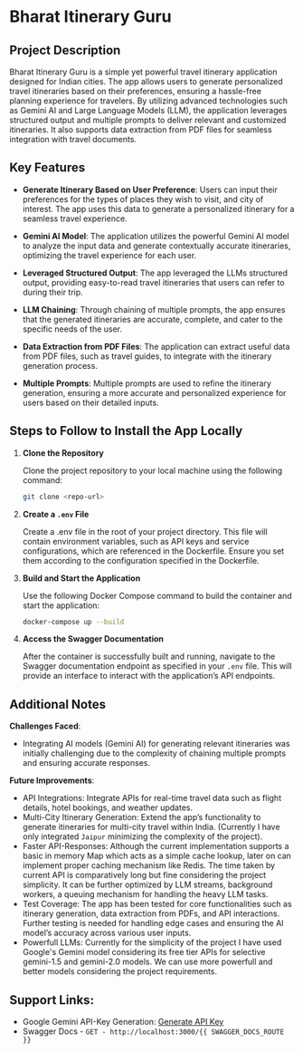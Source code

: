 # Bharat Itinerary Guru

## Project Description

Bharat Itinerary Guru is a simple yet powerful travel itinerary application designed for Indian cities. The app allows users to generate personalized travel itineraries based on their preferences, ensuring a hassle-free planning experience for travelers. By utilizing advanced technologies such as Gemini AI and Large Language Models (LLM), the application leverages structured output and multiple prompts to deliver relevant and customized itineraries. It also supports data extraction from PDF files for seamless integration with travel documents.

## Key Features

- **Generate Itinerary Based on User Preference**: Users can input their preferences for the types of places they wish to visit, and city of interest. The app uses this data to generate a personalized itinerary for a seamless travel experience.
  
- **Gemini AI Model**: The application utilizes the powerful Gemini AI model to analyze the input data and generate contextually accurate itineraries, optimizing the travel experience for each user.
  
- **Leveraged Structured Output**: The app leveraged the LLMs structured output, providing easy-to-read travel itineraries that users can refer to during their trip.
  
- **LLM Chaining**: Through chaining of multiple prompts, the app ensures that the generated itineraries are accurate, complete, and cater to the specific needs of the user.
  
- **Data Extraction from PDF Files**: The application can extract useful data from PDF files, such as travel guides, to integrate with the itinerary generation process.
  
- **Multiple Prompts**: Multiple prompts are used to refine the itinerary generation, ensuring a more accurate and personalized experience for users based on their detailed inputs.

## Steps to Follow to Install the App Locally

1. **Clone the Repository**

   Clone the project repository to your local machine using the following command:
   ```bash
   git clone <repo-url>
   ```

3. **Create a `.env` File**

   Create a .env file in the root of your project directory. This file will contain environment variables, such as API keys and service configurations, which are referenced in the Dockerfile. Ensure you set them according to the configuration specified in the Dockerfile.

4. **Build and Start the Application**

   Use the following Docker Compose command to build the container and start the application:
   ```bash
   docker-compose up --build
   ```
   
6. **Access the Swagger Documentation**

   After the container is successfully built and running, navigate to the Swagger documentation endpoint as specified in your `.env` file. This will provide an interface to interact with the application’s API endpoints.

## Additional Notes

**Challenges Faced**:
- Integrating AI models (Gemini AI) for generating relevant itineraries was initially challenging due to the complexity of chaining multiple prompts and ensuring accurate responses.
  
**Future Improvements**:
- API Integrations: Integrate APIs for real-time travel data such as flight details, hotel bookings, and weather updates.
- Multi-City Itinerary Generation: Extend the app’s functionality to generate itineraries for multi-city travel within India. (Currently I have only integrated `Jaipur` minimizing the complexity of the project).
- Faster API-Responses: Although the current implementation supports a basic in memory Map which acts as a simple cache lookup, later on can implement proper caching mechanism like Redis. The time taken by current API is comparatively long but fine considering the project simplicity. It can be further optimized by LLM streams, background workers, a queuing mechanism for handling the heavy LLM tasks.
- Test Coverage: The app has been tested for core functionalities such as itinerary generation, data extraction from PDFs, and API interactions. Further testing is needed for handling edge cases and ensuring the AI model’s accuracy across various user inputs.
- Powerfull LLMs: Currently for the simplicity of the project I have used Google's Gemini model considering its free tier APIs for selective gemini-1.5 and gemini-2.0 models. We can use more powerfull and better models considering the project requirements.

## Support Links:
- Google Gemini API-Key Generation: [Generate API Key](https://aistudio.google.com/apikey)
- Swagger Docs - `GET - http://localhost:3000/{{ SWAGGER_DOCS_ROUTE }}`
